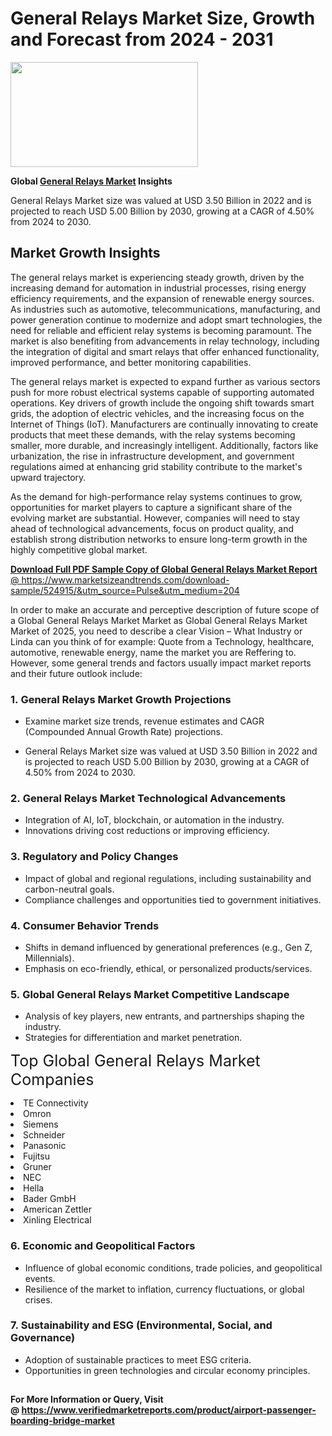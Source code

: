 <H1>General Relays Market Size, Growth and Forecast from 2024 - 2031</H1><img class="aligncenter size-medium wp-image-584254" src="https://thirdeyenews.in/wp-content/uploads/2024/09/Global-Market-Research-300x168.jpeg" alt="" width="300" height="168" /><p><strong>Global&nbsp;<a href="https://www.marketsizeandtrends.com/download-sample/524915/&amp;utm_source=Pulse&amp;utm_medium=204">General Relays Market</a> Insights</strong></p><p>General Relays Market size was valued at USD 3.50 Billion in 2022 and is projected to reach USD 5.00 Billion by 2030, growing at a CAGR of 4.50% from 2024 to 2030.</p><p><h2>Market Growth Insights</h2> <p>The general relays market is experiencing steady growth, driven by the increasing demand for automation in industrial processes, rising energy efficiency requirements, and the expansion of renewable energy sources. As industries such as automotive, telecommunications, manufacturing, and power generation continue to modernize and adopt smart technologies, the need for reliable and efficient relay systems is becoming paramount. The market is also benefiting from advancements in relay technology, including the integration of digital and smart relays that offer enhanced functionality, improved performance, and better monitoring capabilities.</p> <p><a href="#"></a></p> <p>The general relays market is expected to expand further as various sectors push for more robust electrical systems capable of supporting automated operations. Key drivers of growth include the ongoing shift towards smart grids, the adoption of electric vehicles, and the increasing focus on the Internet of Things (IoT). Manufacturers are continually innovating to create products that meet these demands, with the relay systems becoming smaller, more durable, and increasingly intelligent. Additionally, factors like urbanization, the rise in infrastructure development, and government regulations aimed at enhancing grid stability contribute to the market's upward trajectory.</p> <p>As the demand for high-performance relay systems continues to grow, opportunities for market players to capture a significant share of the evolving market are substantial. However, companies will need to stay ahead of technological advancements, focus on product quality, and establish strong distribution networks to ensure long-term growth in the highly competitive global market.</p> <p><a href="#"></p><p><span class=""><strong>Download Full PDF Sample Copy of Global General Relays Market Report</strong> @ <a href="https://www.marketsizeandtrends.com/download-sample/524915/&amp;utm_source=Pulse&amp;utm_medium=204" target="_blank">https://www.marketsizeandtrends.com/download-sample/524915/&amp;utm_source=Pulse&amp;utm_medium=204</a></span></p><p>In order to make an accurate and perceptive description of future scope of a Global&nbsp;General Relays Market Market as Global&nbsp;General Relays Market Market of 2025, you need to describe a clear Vision &ndash; What Industry or Linda can you think of for example: Quote from a Technology, healthcare, automotive, renewable energy, name the market you are Reffering to. However, some general trends and factors usually impact market reports and their future outlook include:</p><h3>1.&nbsp;<strong>General Relays Market Growth Projections</strong></h3><ul><li>Examine market size trends, revenue estimates and CAGR (Compounded Annual Growth Rate) projections.</li><li><p>General Relays Market size was valued at USD 3.50 Billion in 2022 and is projected to reach USD 5.00 Billion by 2030, growing at a CAGR of 4.50% from 2024 to 2030.</p></li></ul><h3>2.&nbsp;<strong>General Relays Market Technological Advancements</strong></h3><ul><li>Integration of AI, IoT, blockchain, or automation in the industry.</li><li>Innovations driving cost reductions or improving efficiency.</li></ul><h3>3.&nbsp;<strong>Regulatory and Policy Changes</strong></h3><ul><li>Impact of global and regional regulations, including sustainability and carbon-neutral goals.</li><li>Compliance challenges and opportunities tied to government initiatives.</li></ul><h3>4.&nbsp;<strong>Consumer Behavior Trends</strong></h3><ul><li>Shifts in demand influenced by generational preferences (e.g., Gen Z, Millennials).</li><li>Emphasis on eco-friendly, ethical, or personalized products/services.</li></ul><h3>5.&nbsp;<strong>Global General Relays Market Competitive Landscape</strong></h3><ul><li>Analysis of key players, new entrants, and partnerships shaping the industry.</li><li>Strategies for differentiation and market penetration.</li></ul><p data-pm-slice="1 1 []"><span style="color: inherit; font-family: inherit; font-size: 25px;">Top Global General Relays Market Companies</span></p><div class="" data-test-id=""><p><li>TE Connectivity</li><li> Omron</li><li> Siemens</li><li> Schneider</li><li> Panasonic</li><li> Fujitsu</li><li> Gruner</li><li> NEC</li><li> Hella</li><li> Bader GmbH</li><li> American Zettler</li><li> Xinling Electrical</li></p></div><h3>6.&nbsp;<strong>Economic and Geopolitical Factors</strong></h3><ul><li>Influence of global economic conditions, trade policies, and geopolitical events.</li><li>Resilience of the market to inflation, currency fluctuations, or global crises.</li></ul><h3>7.&nbsp;<strong>Sustainability and ESG (Environmental, Social, and Governance)</strong></h3><ul><li>Adoption of sustainable practices to meet ESG criteria.</li><li>Opportunities in green technologies and circular economy principles.</li></ul><h2><strong style="font-size: 14px;">For More Information or Query, Visit @&nbsp;</strong><a style="background-color: #ffffff; font-size: 14px;" href="https://www.marketsizeandtrends.com/report/general-relays-market/" target="_blank">https://www.verifiedmarketreports.com/product/airport-passenger-boarding-bridge-market</a></h2>
